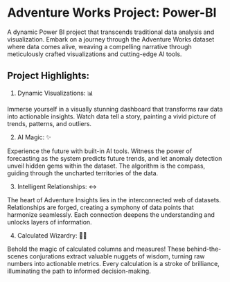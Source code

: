 # Adventure Works Project: Power-BI

A dynamic Power BI project that transcends traditional data analysis and visualization. Embark on a journey through the Adventure Works dataset where data comes alive, weaving a compelling narrative through meticulously crafted visualizations and cutting-edge AI tools.

## Project Highlights:

  1. Dynamic Visualizations: 📊
  
  Immerse yourself in a visually stunning dashboard that transforms raw data into actionable insights. Watch data tell a story, painting a vivid picture of trends, patterns, and outliers.
  
  2. AI Magic: ✨
  
  Experience the future with built-in AI tools. Witness the power of forecasting as the system predicts future trends, and let anomaly detection unveil hidden gems within the dataset. The algorithm is the compass, guiding through the uncharted territories of the data.
  
  3. Intelligent Relationships: ↔
  
  The heart of Adventure Insights lies in the interconnected web of datasets. Relationships are forged, creating a symphony of data points that harmonize seamlessly. Each connection deepens the understanding and unlocks layers of information.
  
  4. Calculated Wizardry: 🧙‍♂️
  
  Behold the magic of calculated columns and measures! These behind-the-scenes conjurations extract valuable nuggets of wisdom, turning raw numbers into actionable metrics. Every calculation is a stroke of brilliance, illuminating the path to informed decision-making.
